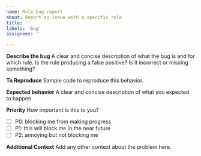 ```yaml
---
name: Rule bug report
about: Report an issue with a specific rule
title: ''
labels: 'bug'
assignees: ''

---
```


**Describe the bug**
A clear and concise description of what the bug is and for which rule. Is the rule producing a false positive? Is it incorrect or missing something?

**To Reproduce**
Sample code to reproduce this behavior.

**Expected behavior**
A clear and concise description of what you expected to happen.

**Priority**
How important is this to you?
- [ ] P0: blocking me from making progress
- [ ] P1: this will block me in the near future
- [ ] P2: annoying but not blocking me

**Additional Context**
Add any other context about the problem here.
